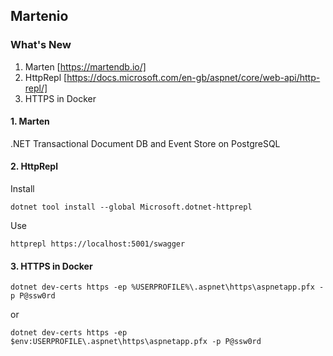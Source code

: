 ## Martenio ###

### What's New ###

1. Marten [https://martendb.io/]
2. HttpRepl [https://docs.microsoft.com/en-gb/aspnet/core/web-api/http-repl/]
3. HTTPS in Docker

#### 1. Marten ####

.NET Transactional Document DB and Event Store on PostgreSQL

#### 2. HttpRepl ####

Install
```
dotnet tool install --global Microsoft.dotnet-httprepl
```
Use
```
httprepl https://localhost:5001/swagger
```
#### 3. HTTPS in Docker ####
```
dotnet dev-certs https -ep %USERPROFILE%\.aspnet\https\aspnetapp.pfx -p P@ssw0rd
```
or
```
dotnet dev-certs https -ep $env:USERPROFILE\.aspnet\https\aspnetapp.pfx -p P@ssw0rd
```